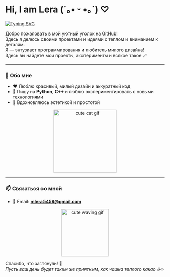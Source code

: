 # Hi, I am Lera (´｡• ᵕ •｡`) ♡

[![Typing SVG](https://readme-typing-svg.herokuapp.com?color=%23F7A8B8&lines=It+is+✨magic✨;Welcome+to+my+world!;Enjoy+your+stay+🌸)](https://git.io/typing-svg)

Добро пожаловать в мой уютный уголок на GitHub!  
Здесь я делюсь своими проектами и идеями с теплом и вниманием к деталям.  
Я — энтузиаст программирования и любитель милого дизайна!  
Здесь вы найдете мои проекты, эксперименты и всякое такое 🪄  

---

### 🌸 Обо мне
- ❤️ Люблю красивый, милый дизайн и аккуратный код  
- 🚀 Пишу на **Python**, **C++** и люблю экспериментировать с новыми технологиями  
- 🎨 Вдохновляюсь эстетикой и простотой  

<p align="center">
  <img src="https://media.giphy.com/media/MDJ9IbxxvDUQM/giphy.gif" width="200px" alt="cute cat gif"/>
</p>

---

### 📫 Связаться со мной
- 📧 Email: **mlera5459@gmail.com**

<p align="center">
  <img src="https://media.giphy.com/media/j5hwm3BThAqDq/giphy.gif" width="150px" alt="cute waving gif"/>
</p>

Спасибо, что заглянули! 🧡  
_Пусть ваш день будет таким же приятным, как чашка теплого какао ☕✨_
